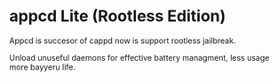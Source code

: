 # appcd Lite (Rootless Edition)
Appcd is succesor of cappd
now is support rootless jailbreak.


Unload unuseful daemons for effective battery managment, less usage more bayyeru life. 
